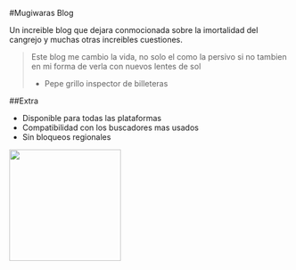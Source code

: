 #Mugiwaras Blog

Un increible blog que dejara conmocionada sobre la imortalidad del cangrejo y muchas otras increibles cuestiones.

> Este blog me cambio la vida, no solo el como la persivo si no tambien en  mi forma de verla con nuevos lentes de sol
> - Pepe grillo inspector de billeteras

##Extra

* Disponible para todas las plataformas
* Compatibilidad con los buscadores mas usados
* Sin bloqueos regionales

<img src='https://i.imgflip.com/7w3ak.jpg?a471000' width='200' />
